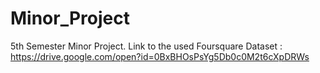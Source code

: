 # Minor_Project
5th Semester Minor Project.
Link to the used Foursquare Dataset : https://drive.google.com/open?id=0BxBHOsPsYg5Db0c0M2t6cXpDRWs

